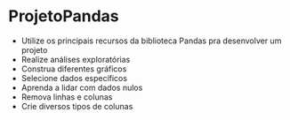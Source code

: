 # ProjetoPandas

- Utilize os principais recursos da biblioteca Pandas pra desenvolver um projeto
- Realize análises exploratórias
- Construa diferentes gráficos
- Selecione dados específicos
- Aprenda a lidar com dados nulos
- Remova linhas e colunas
- Crie diversos tipos de colunas
